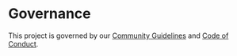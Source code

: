 # Governance 
<!-- TODO: Starting at Tier 3 GOVERNANCE.md has basic language about early community governance, how the project make decisions, and how contributors are elevated through the leadership process if any (e.g. joining teams, getting maintainer status, etc...)--> 
 This project is governed by our [Community Guidelines](COMMUNITY_GUIDELINES.md) and [Code of Conduct](CODE_OF_CONDUCT.md). 
